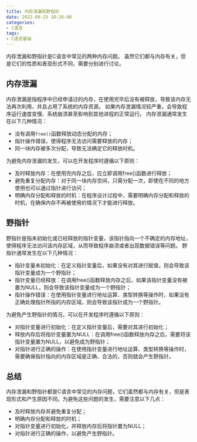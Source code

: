 ```yaml
---
title: 内存泄漏和野指针
date: 2022-09-25 10:26:00
categories:
- C语言
tags:
- C语言基础
---
```


内存泄漏和野指针是C语言中常见的两种内存问题。
虽然它们都与内存有关，但是它们的性质和表现形式不同，需要分别进行讨论。

## 内存泄漏

内存泄漏是指程序中已经申请过的内存，在使用完毕后没有被释放，导致该内存无法再次利用，并且占用了系统的内存资源。
如果内存泄漏情况较严重，会导致程序运行速度变慢、系统崩溃甚至影响到其他进程的正常运行。
内存泄漏通常发生在以下几种情况：

- 没有调用`free()`函数释放动态分配的内存；
- 指针操作错误，使得程序无法访问需要释放的内存；
- 同一块内存被多次分配，导致无法确定它的释放时机。

为避免内存泄漏的发生，可以在开发程序时遵循以下原则：

- 及时释放内存：在使用完内存之后，应立即调用free()函数进行释放；
- 避免重复分配内存：对于同一块内存空间，只需分配一次，即使在不同的地方使用也可以通过指针进行访问；
- 明确内存分配和释放的时机：在程序设计过程中，需要明确内存分配和释放的时机，在确保内存不再被使用的情况下才能进行释放。

## 野指针

野指针是指未初始化或已经释放的指针变量，该指针指向一个不确定的内存地址，使得程序无法访问该内存区域，从而导致程序崩溃或者出现数据错误等问题。
野指针通常发生在以下几种情况：

- 指针变量未初始化：在定义指针变量后，如果没有对其进行赋值，则会导致该指针变量成为一个野指针；
- 指针变量已经释放：在调用free()函数释放内存之后，如果该指针变量没有被置为NULL，则会导致该指针变量成为一个野指针；
- 指针操作错误：在使用指针变量进行地址运算、类型转换等操作时，如果没有正确处理指针所指的内存区域，则会导致该指针成为一个野指针。

为避免产生野指针的情况，可以在开发程序时遵循以下原则：

- 对指针变量进行初始化：在定义指针变量后，需要对其进行初始化；
- 释放内存后将指针变量置为NULL：在调用free()函数释放内存之后，需要将该指针变量置为NULL，以避免成为野指针；
- 对指针进行正确的操作：在使用指针变量进行地址运算、类型转换等操作时，需要确保指针指向的内存区域是正确、合法的，否则就会产生野指针。

## 总结

内存泄漏和野指针都是C语言中常见的内存问题，它们虽然都与内存有关，但是表现形式和产生原因不同。为避免这些问题的发生，需要注意以下几点：

- 及时释放内存并避免重复分配；
- 明确内存分配和释放的时机；
- 对指针变量进行初始化，并释放内存后将指针置为NULL；
- 对指针进行正确的操作，以避免产生野指针。